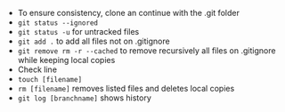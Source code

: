 - To ensure consistency, clone an continue with the .git folder
- `git status --ignored`
- `git status -u` for untracked files
- `git add .`  to add all files not on .gitignore
- `git remove rm -r --cached` to remove recursively all files on .gitignore while keeping local copies
- Check line 
- `touch [filename]`
- `rm [filename]` removes listed files and deletes local copies
- `git log [branchname]` shows history